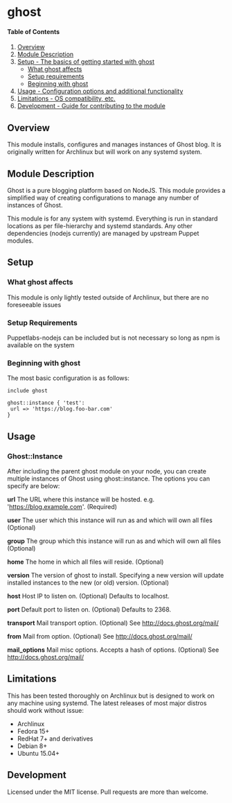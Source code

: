 # ghost

#### Table of Contents

1. [Overview](#overview)
2. [Module Description](#module-description)
3. [Setup - The basics of getting started with ghost](#setup)
    * [What ghost affects](#what-ghost-affects)
    * [Setup requirements](#setup-requirements)
    * [Beginning with ghost](#beginning-with-ghost)
4. [Usage - Configuration options and additional functionality](#usage)
5. [Limitations - OS compatibility, etc.](#limitations)
6. [Development - Guide for contributing to the module](#development)

## Overview

This module installs, configures and manages instances of Ghost blog.
It is originally written for Archlinux but will work on any systemd system.

## Module Description

Ghost is a pure blogging platform based on NodeJS. This module provides a
simplified way of creating configurations to manage any number of instances
of Ghost.

This module is for any system with systemd. Everything is run in standard
locations as per file-hierarchy and systemd standards. Any other dependencies
(nodejs currently) are managed by upstream Puppet modules.

## Setup

### What ghost affects

This module is only lightly tested outside of Archlinux, but there are no
foreseeable issues

### Setup Requirements

Puppetlabs-nodejs can be included but is not necessary so long as npm is
available on the system

### Beginning with ghost

The most basic configuration is as follows:

```
include ghost

ghost::instance { 'test':
 url => 'https://blog.foo-bar.com'
}
```

## Usage

### Ghost::Instance

After including the parent ghost module on your node, you can create multiple instances of Ghost using ghost::instance. The options you can specify are below:

**url**
 The URL where this instance will be hosted. e.g. 'https://blog.example.com'. (Required)

**user**
 The user which this instance will run as and which will own all files (Optional)

**group**
 The group which this instance will run as and which will own all files (Optional)

**home**
 The home in which all files will reside. (Optional)

**version**
 The version of ghost to install. Specifying a new version will update
 installed instances to the new (or old) version. (Optional)

**host**
 Host IP to listen on. (Optional) Defaults to localhost.

**port**
 Default port to listen on. (Optional) Defaults to 2368.

**transport**
 Mail transport option. (Optional) See http://docs.ghost.org/mail/

**from**
 Mail from option. (Optional) See http://docs.ghost.org/mail/

**mail_options**
 Mail misc options. Accepts a hash of options. (Optional) See http://docs.ghost.org/mail/


## Limitations

This has been tested thoroughly on Archlinux but is designed to work on any
machine using systemd. The latest releases of most major distros should work
without issue:
  * Archlinux
  * Fedora 15+
  * RedHat 7+ and derivatives
  * Debian 8+
  * Ubuntu 15.04+

## Development

Licensed under the MIT license. Pull requests are more than welcome.
